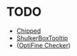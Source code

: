 <!--
 Copyright (c) 2023 Jqshuv
 
 This software is released under the MIT License.
 https://opensource.org/licenses/MIT
-->

# TODO

* [Chipped](https://www.curseforge.com/minecraft/mc-mods/chipped)
* [ShulkerBoxTooltip](https://www.curseforge.com/minecraft/mc-mods/shulkerboxtooltip)
* ([OptiFine Checker](https://www.curseforge.com/minecraft/mc-mods/optifine-checker))
